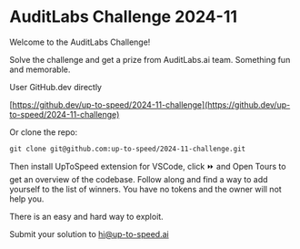 # AuditLabs Challenge 2024-11

Welcome to the AuditLabs Challenge!

Solve the challenge and get a prize from AuditLabs.ai team. Something fun and memorable.

User GitHub.dev directly

[https://github.dev/up-to-speed/2024-11-challenge](https://github.dev/up-to-speed/2024-11-challenge)

Or clone the repo:

```shell
git clone git@github.com:up-to-speed/2024-11-challenge.git
```

Then install UpToSpeed extension for VSCode, click ⏩ and Open Tours to get an overview of the codebase. Follow along and find a way to add yourself to the list of winners. You have no tokens and the owner will not help you.

There is an easy and hard way to exploit.

Submit your solution to [hi@up-to-speed.ai](mailto:hi@up-to-speed.ai)
